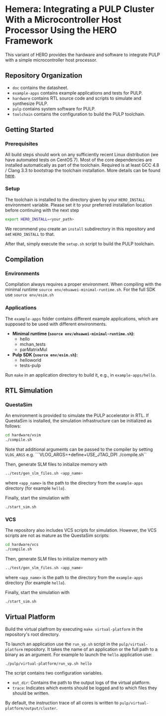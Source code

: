 # Hemera: Integrating a PULP Cluster With a Microcontroller Host Processor Using the HERO Framework

This variant of HERO provides the hardware and software to integrate PULP with a simple microcontroller host processor.

## Repository Organization

- `doc` contains the datasheet.
- `example-apps` contains example applications and tests for PULP.
- `hardware` contains RTL source code and scripts to simulate and synthesize PULP.
- `pulp` contains system software for PULP.
- `toolchain` contains the configuration to build the PULP toolchain.

## Getting Started

### Prerequisites

All build steps should work on any sufficiently recent Linux distribution (we have automated tests on CentOS 7).  Most of the core dependencies are installed automatically as part of the toolchain.  Required is at least GCC 4.8 / Clang 3.3 to bootstrap the toolchain installation.
More details can be found [here](PREREQUISITES.md).

### Setup

The toolchain is installed to the directory given by your `HERO_INSTALL` environment variable. Please set it to your preferred installation location before continuing with the next step
``` bash
export HERO_INSTALL=<your_path>
```
We recommend you create an `install` subdirectory in this repository and set `HERO_INSTALL` to that.

After that, simply execute the `setup.sh` script to build the PULP toolchain.

## Compilation

### Environments

Compilation always requires a proper environment. When compiling with the minimal runtime `source env/ehuawei-minimal-runtime.sh`. For the full SDK use `source env/esim.sh`

### Applications

The `example-apps` folder contains different example applications, which are supposed to be used with different environments.

- **Minimal runtime (`source env/ehuawei-minimal-runtime.sh`):**
  + hello
  + mchan_tests
  + parMatrixMul
- **Pulp SDK (`source env/esim.sh`):**
  + helloworld
  + tests-pulp

Run `make` in an application directory to build it, e.g., in `example-apps/hello`.

## RTL Simulation

### QuestaSim

An environment is provided to simulate the PULP accelerator in RTL. If QuestaSim is installed, the simulation infrastructure can be initialized as follows:
``` bash
cd hardware/vsim
./compile.sh
```
Note that additional arguments can be passed to the compiler by setting `VLOG_ARGS` e.g.
```VLOG_ARGS=+define+USE_JTAG_DPI ./compile.sh``

Then, generate SLM files to initialize memory with
``` bash
../test/gen_slm_files.sh <app_name>
```
where `<app_name>` is the path to the directory from the `example-apps` directory (for example `hello`).

Finally, start the simulation with
```
./start_sim.sh
```

### VCS

The repository also includes VCS scripts for simulation. However, the VCS scripts are not as mature as the QuestaSim scripts:
``` bash
cd hardware/vcs
./compile.sh
```

Then, generate SLM files to initialize memory with
``` bash
../test/gen_slm_files.sh <app_name>
```
where `<app_name>` is the path to the directory from the `example-apps` directory (for example `hello`).

Finally, start the simulation with
``` bash
./start_sim.sh
```

## Virtual Platform

Build the virtual platfrom by executing `make virtual-platform` in the repository's root directory.

To launch an application use the `run_vp.sh` script in the `pulp/virtual-platform` repository. It takes the name of an application or the full path to a binary as an argument. For example to launch the `hello` application use:
``` bash
./pulp/virtual-platform/run_vp.sh hello
```

The script contains two configuration variables.
- `out_dir`: Contains the path to the output logs of the virtual platform.
- `trace`: Indicates which events should be logged and to which files they should be written.

By default, the instruction trace of all cores is written to `pulp/virtual-platform/output/cluster`.
